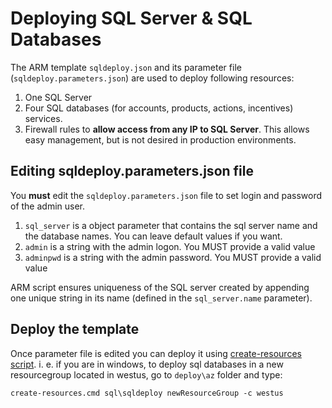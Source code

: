 # Deploying SQL Server & SQL Databases

The ARM template `sqldeploy.json` and its parameter file (`sqldeploy.parameters.json`) are used to deploy following resources:

1. One SQL Server
2. Four SQL databases (for accounts, products, actions, incentives) services.
3. Firewall rules to **allow access from any IP to SQL Server**. This allows easy management, but is not desired in production environments.

## Editing sqldeploy.parameters.json file

You **must** edit the `sqldeploy.parameters.json` file to set login and password of the admin user.

1. `sql_server` is a object parameter that contains the sql server name and the database names. You can leave default values if you want.
2. `admin` is a string with the admin logon. You MUST provide a valid value
3. `adminpwd` is a string with the admin password. You MUST provide a valid value

ARM script ensures uniqueness of the SQL server created by appending one unique string in its name (defined in the `sql_server.name` parameter).

## Deploy the template

Once parameter file is edited you can deploy it using [create-resources script](../readme.md).
i. e. if you are in windows, to deploy sql databases in a new resourcegroup located in westus, go to `deploy\az` folder and type:

```
create-resources.cmd sql\sqldeploy newResourceGroup -c westus